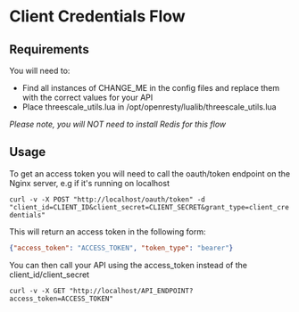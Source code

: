 # Client Credentials Flow

## Requirements

You will need to:

* Find all instances of CHANGE_ME in the config files and replace them with the correct values for your API
* Place threescale_utils.lua in /opt/openresty/lualib/threescale_utils.lua

_Please note, you will NOT need to install Redis for this flow_

## Usage

To get an access token you will need to call the oauth/token endpoint on the Nginx server, e.g if it's running on localhost

`curl -v -X POST "http://localhost/oauth/token" -d "client_id=CLIENT_ID&client_secret=CLIENT_SECRET&grant_type=client_credentials"`

This will return an access token in the following form:

```json
{"access_token": "ACCESS_TOKEN", "token_type": "bearer"}
```

You can then call your API using the access_token instead of the client_id/client_secret

`curl -v -X GET "http://localhost/API_ENDPOINT?access_token=ACCESS_TOKEN"`